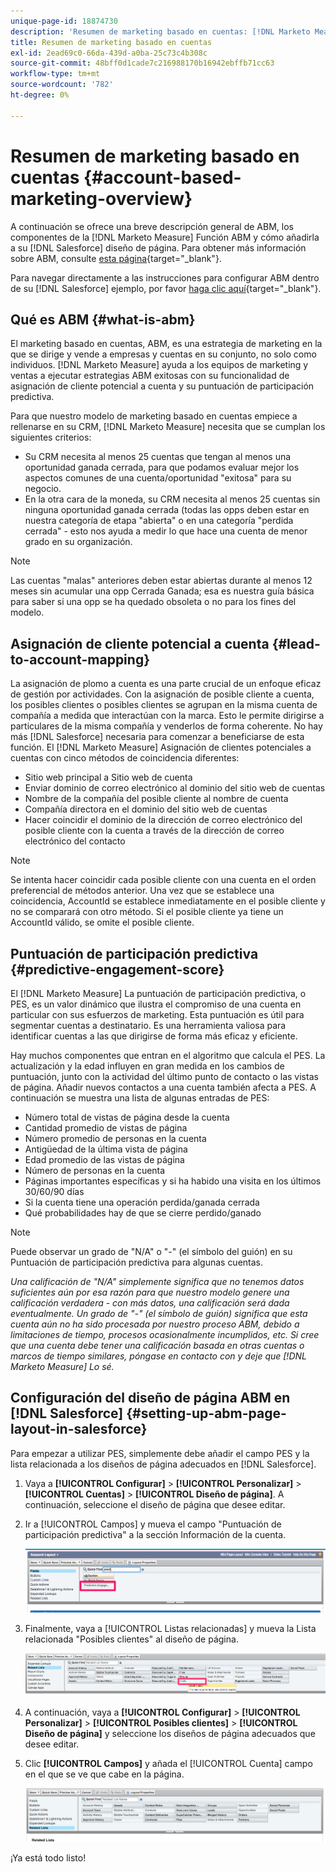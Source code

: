 ```yaml
---
unique-page-id: 18874730
description: 'Resumen de marketing basado en cuentas: [!DNL Marketo Measure] - Documentación del producto'
title: Resumen de marketing basado en cuentas
exl-id: 2ead69c0-66da-439d-a0ba-25c73c4b308c
source-git-commit: 48bff0d1cade7c216988170b16942ebffb71cc63
workflow-type: tm+mt
source-wordcount: '782'
ht-degree: 0%

---
```


# Resumen de marketing basado en cuentas {#account-based-marketing-overview}

A continuación se ofrece una breve descripción general de ABM, los componentes de la [!DNL Marketo Measure] Función ABM y cómo añadirla a su [!DNL Salesforce] diseño de página. Para obtener más información sobre ABM, consulte [esta página](https://www.marketo.com/account-based-marketing/){target="_blank"}.

Para navegar directamente a las instrucciones para configurar ABM dentro de su [!DNL Salesforce] ejemplo, por favor [haga clic aquí](/help/advanced-marketo-measure-features/account-based-marketing/account-based-marketing-overview.md#setting-up-abm-page-layout-in-salesforce){target="_blank"}.

## Qué es ABM {#what-is-abm}

El marketing basado en cuentas, ABM, es una estrategia de marketing en la que se dirige y vende a empresas y cuentas en su conjunto, no solo como individuos. [!DNL Marketo Measure] ayuda a los equipos de marketing y ventas a ejecutar estrategias ABM exitosas con su funcionalidad de asignación de cliente potencial a cuenta y su puntuación de participación predictiva.

Para que nuestro modelo de marketing basado en cuentas empiece a rellenarse en su CRM, [!DNL Marketo Measure] necesita que se cumplan los siguientes criterios:

* Su CRM necesita al menos 25 cuentas que tengan al menos una oportunidad ganada cerrada, para que podamos evaluar mejor los aspectos comunes de una cuenta/oportunidad &quot;exitosa&quot; para su negocio.
* En la otra cara de la moneda, su CRM necesita al menos 25 cuentas sin ninguna oportunidad ganada cerrada (todas las opps deben estar en nuestra categoría de etapa &quot;abierta&quot; o en una categoría &quot;perdida cerrada&quot; - esto nos ayuda a medir lo que hace una cuenta de menor grado en su organización.

>[!NOTE]
>
>Las cuentas &quot;malas&quot; anteriores deben estar abiertas durante al menos 12 meses sin acumular una opp Cerrada Ganada; esa es nuestra guía básica para saber si una opp se ha quedado obsoleta o no para los fines del modelo.

## Asignación de cliente potencial a cuenta {#lead-to-account-mapping}

La asignación de plomo a cuenta es una parte crucial de un enfoque eficaz de gestión por actividades. Con la asignación de posible cliente a cuenta, los posibles clientes o posibles clientes se agrupan en la misma cuenta de compañía a medida que interactúan con la marca. Esto le permite dirigirse a particulares de la misma compañía y venderlos de forma coherente. No hay más [!DNL Salesforce] necesaria para comenzar a beneficiarse de esta función. El [!DNL Marketo Measure] Asignación de clientes potenciales a cuentas con cinco métodos de coincidencia diferentes:

* Sitio web principal a Sitio web de cuenta
* Enviar dominio de correo electrónico al dominio del sitio web de cuentas
* Nombre de la compañía del posible cliente al nombre de cuenta
* Compañía directora en el dominio del sitio web de cuentas
* Hacer coincidir el dominio de la dirección de correo electrónico del posible cliente con la cuenta a través de la dirección de correo electrónico del contacto

>[!NOTE]
>
>Se intenta hacer coincidir cada posible cliente con una cuenta en el orden preferencial de métodos anterior. Una vez que se establece una coincidencia, AccountId se establece inmediatamente en el posible cliente y no se comparará con otro método. Si el posible cliente ya tiene un AccountId válido, se omite el posible cliente.

## Puntuación de participación predictiva {#predictive-engagement-score}

El [!DNL Marketo Measure] La puntuación de participación predictiva, o PES, es un valor dinámico que ilustra el compromiso de una cuenta en particular con sus esfuerzos de marketing. Esta puntuación es útil para segmentar cuentas a destinatario. Es una herramienta valiosa para identificar cuentas a las que dirigirse de forma más eficaz y eficiente.

Hay muchos componentes que entran en el algoritmo que calcula el PES. La actualización y la edad influyen en gran medida en los cambios de puntuación, junto con la actividad del último punto de contacto o las vistas de página. Añadir nuevos contactos a una cuenta también afecta a PES. A continuación se muestra una lista de algunas entradas de PES:

* Número total de vistas de página desde la cuenta
* Cantidad promedio de vistas de página
* Número promedio de personas en la cuenta
* Antigüedad de la última vista de página
* Edad promedio de las vistas de página
* Número de personas en la cuenta
* Páginas importantes específicas y si ha habido una visita en los últimos 30/60/90 días
* Si la cuenta tiene una operación perdida/ganada cerrada
* Qué probabilidades hay de que se cierre perdido/ganado

>[!NOTE]
>
>Puede observar un grado de &quot;N/A&quot; o &quot;-&quot; (el símbolo del guión) en su Puntuación de participación predictiva para algunas cuentas.

_Una calificación de &quot;N/A&quot; simplemente significa que no tenemos datos suficientes aún por esa razón para que nuestro modelo genere una calificación verdadera - con más datos, una calificación será dada eventualmente._
_Un grado de &quot;-&quot; (el símbolo de guión) significa que esta cuenta aún no ha sido procesada por nuestro proceso ABM, debido a limitaciones de tiempo, procesos ocasionalmente incumplidos, etc. Si cree que una cuenta debe tener una calificación basada en otras cuentas o marcos de tiempo similares, póngase en contacto con y deje que [!DNL Marketo Measure] Lo sé._

## Configuración del diseño de página ABM en [!DNL Salesforce] {#setting-up-abm-page-layout-in-salesforce}

Para empezar a utilizar PES, simplemente debe añadir el campo PES y la lista relacionada a los diseños de página adecuados en [!DNL Salesforce].

1. Vaya a **[!UICONTROL Configurar]** > **[!UICONTROL Personalizar]** > **[!UICONTROL Cuentas]** > **[!UICONTROL Diseño de página]**. A continuación, seleccione el diseño de página que desee editar.
1. Ir a [!UICONTROL Campos] y mueva el campo &quot;Puntuación de participación predictiva&quot; a la sección Información de la cuenta.

   ![](assets/1.png)

1. Finalmente, vaya a [!UICONTROL Listas relacionadas] y mueva la Lista relacionada &quot;Posibles clientes&quot; al diseño de página.

   ![](assets/2.png)

1. A continuación, vaya a **[!UICONTROL Configurar]** > **[!UICONTROL Personalizar]** > **[!UICONTROL Posibles clientes]** > **[!UICONTROL Diseño de página]** y seleccione los diseños de página adecuados que desee editar.
1. Clic **[!UICONTROL Campos]** y añada el [!UICONTROL Cuenta] campo en el que se ve que cabe en la página.

   ![](assets/3.png)

¡Ya está todo listo!

